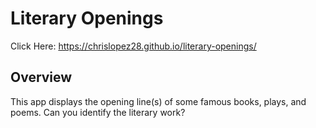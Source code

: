 # Literary Openings

Click Here: https://chrislopez28.github.io/literary-openings/

## Overview

This app displays the opening line(s) of some famous books, plays, and poems. Can you identify the literary work?

